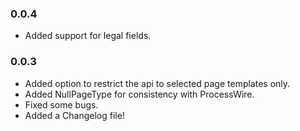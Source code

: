 ### 0.0.4
- Added support for legal fields.

### 0.0.3
- Added option to restrict the api to selected page templates only.
- Added NullPageType for consistency with ProcessWire.
- Fixed some bugs.
- Added a Changelog file!